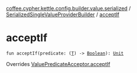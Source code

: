 [coffee.cypher.kettle.config.builder.value.serialized](../index.md) / [SerializedSingleValueProviderBuilder](index.md) / [acceptIf](./accept-if.md)

# acceptIf

`fun acceptIf(predicate: (`[`T`](index.md#T)`) -> `[`Boolean`](https://kotlinlang.org/api/latest/jvm/stdlib/kotlin/-boolean/index.html)`): `[`Unit`](https://kotlinlang.org/api/latest/jvm/stdlib/kotlin/-unit/index.html)

Overrides [ValuePredicateAcceptor.acceptIf](../../coffee.cypher.kettle.config.builder.type/-value-predicate-acceptor/accept-if.md)

